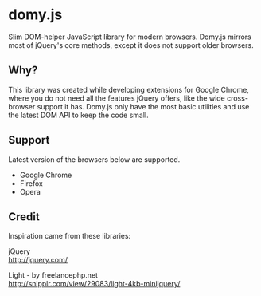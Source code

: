 domy.js
=======================================
Slim DOM-helper JavaScript library for modern browsers. Domy.js mirrors most of jQuery's core methods, except it does not support older browsers.

Why?
----
This library was created while developing extensions for Google Chrome, where you do not need all the features jQuery offers, like the wide cross-browser support it has. Domy.js only have the most basic utilities and use the latest DOM API to keep the code small.

Support
-------
Latest version of the browsers below are supported.

- Google Chrome
- Firefox
- Opera


Credit
-------
Inspiration came from these libraries:

jQuery  
http://jquery.com/

Light - by freelancephp.net  
http://snipplr.com/view/29083/light-4kb-minijquery/